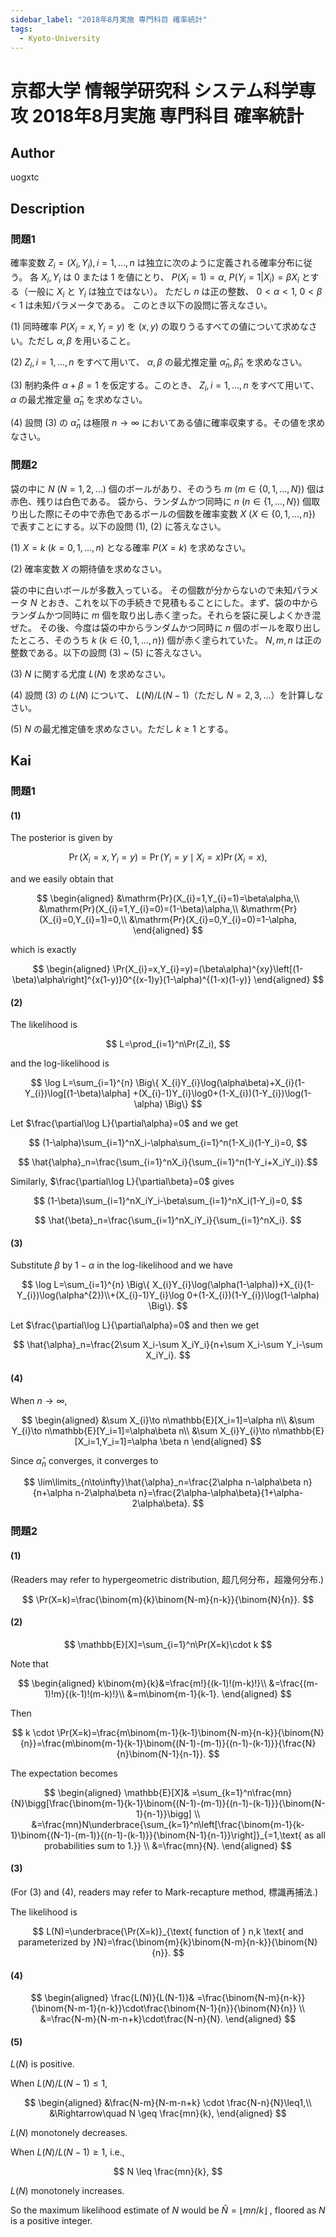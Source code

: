 ```yaml
---
sidebar_label: "2018年8月実施 専門科目 確率統計"
tags:
  - Kyoto-University
---
```

# 京都大学 情報学研究科 システム科学専攻 2018年8月実施 専門科目 確率統計

## **Author**
uogxtc

## **Description**
### 問題1
確率変数 $Z_i = (X_i, Y_i), i = 1, \ldots, n$ は独立に次のように定義される確率分布に従う。
各 $X_i, Y_i$ は $0$ または $1$ を値にとり、 $P(X_i = 1) = \alpha$, $P(Y_i = 1 | X_i) = \beta X_i$ とする（一般に $X_i$ と $Y_i$ は独立ではない）。
ただし $n$ は正の整数、 $0 < \alpha < 1$, $0 < \beta < 1$ は未知パラメータである。
このとき以下の設問に答えなさい。

(1) 同時確率 $P(X_i = x, Y_i = y)$ を $(x, y)$ の取りうるすべての値について求めなさい。ただし $\alpha, \beta$ を用いること。

(2) $Z_i, i = 1, \ldots, n$ をすべて用いて、 $\alpha, \beta$ の最尤推定量 $\hat{\alpha}_n, \hat{\beta}_n$ を求めなさい。

(3) 制約条件 $\alpha + \beta = 1$ を仮定する。このとき、 $Z_i, i = 1, \ldots, n$ をすべて用いて、 $\alpha$ の最尤推定量 $\hat{\alpha}_n$ を求めなさい。

(4) 設問 (3) の $\hat{\alpha}_n$ は極限 $n \to \infty$ においてある値に確率収束する。その値を求めなさい。

### 問題2
袋の中に $N$ ($N = 1, 2, \ldots$) 個のボールがあり、そのうち $m$ ($m \in \{0, 1, \ldots, N\}$) 個は赤色、残りは白色である。
袋から、ランダムかつ同時に $n$ ($n \in \{1, \ldots, N\}$) 個取り出した際にその中で赤色であるボールの個数を確率変数 $X$ ($X \in \{0, 1, \ldots, n\}$) で表すことにする。以下の設問 (1), (2) に答えなさい。

(1) $X = k$ ($k = 0, 1, \ldots, n$) となる確率 $P(X = k)$ を求めなさい。

(2) 確率変数 $X$ の期待値を求めなさい。

袋の中に白いボールが多数入っている。
その個数が分からないので未知パラメータ $N$ とおき、これを以下の手続きで見積もることにした。まず、袋の中からランダムかつ同時に $m$ 個を取り出し赤く塗った。それらを袋に戻しよくかき混ぜた。
その後、今度は袋の中からランダムかつ同時に $n$ 個のボールを取り出したところ、そのうち $k$ ($k \in \{0, 1, \ldots, n\}$) 個が赤く塗られていた。
$N, m, n$ は正の整数である。以下の設問 (3) ~ (5) に答えなさい。

(3) $N$ に関する尤度 $L(N)$ を求めなさい。

(4) 設問 (3) の $L(N)$ について、 $L(N)/L(N-1)$（ただし $N = 2, 3, \ldots$）を計算しなさい。

(5) $N$ の最尤推定値を求めなさい。ただし $k \geq 1$ とする。


## **Kai**
### 問題1
#### (1)
The posterior is given by

$$
\Pr(X_i=x,Y_i=y)=\Pr(Y_i=y\mid X_i=x)\Pr(X_i=x),
$$

and we easily obtain that

$$
\begin{aligned}
&\mathrm{Pr}(X_{i}=1,Y_{i}=1)=\beta\alpha,\\
&\mathrm{Pr}(X_{i}=1,Y_{i}=0)=(1-\beta)\alpha,\\
&\mathrm{Pr}(X_{i}=0,Y_{i}=1)=0,\\
&\mathrm{Pr}(X_{i}=0,Y_{i}=0)=1-\alpha,
\end{aligned}
$$

which is exactly

$$
\begin{aligned}
\Pr(X_{i}=x,Y_{i}=y)=(\beta\alpha)^{xy}\left[(1-\beta)\alpha\right]^{x(1-y)}0^{(x-1)y}(1-\alpha)^{(1-x)(1-y)}
\end{aligned}
$$

#### (2)
The likelihood is

$$
L=\prod_{i=1}^n\Pr(Z_i),
$$

and the log-likelihood is

$$
\log L=\sum_{i=1}^{n} \Big\{ X_{i}Y_{i}\log(\alpha\beta)+X_{i}(1-Y_{i})\log[(1-\beta)\alpha]
+(X_{i}-1)Y_{i}\log0+(1-X_{i})(1-Y_{i})\log(1-\alpha) \Big\}
$$

Let $\frac{\partial\log L}{\partial\alpha}=0$ and we get

$$
(1-\alpha)\sum_{i=1}^nX_i-\alpha\sum_{i=1}^n(1-X_i)(1-Y_i)=0,
$$

$$
\hat{\alpha}_n=\frac{\sum_{i=1}^nX_i}{\sum_{i=1}^n(1-Y_i+X_iY_i)}.$$

Similarly, $\frac{\partial\log L}{\partial\beta}=0$ gives

$$
(1-\beta)\sum_{i=1}^nX_iY_i-\beta\sum_{i=1}^nX_i(1-Y_i)=0,
$$

$$
\hat{\beta}_n=\frac{\sum_{i=1}^nX_iY_i}{\sum_{i=1}^nX_i}.
$$

#### (3)
Substitute $\beta$ by $1- \alpha$ in the log-likelihood and we have

$$
\log L=\sum_{i=1}^{n} \Big\{ X_{i}Y_{i}\log(\alpha(1-\alpha))+X_{i}(1-Y_{i})\log(\alpha^{2})\\+(X_{i}-1)Y_{i}\log 0+(1-X_{i})(1-Y_{i})\log(1-\alpha) \Big\}.
$$

Let $\frac{\partial\log L}{\partial\alpha}=0$ and then we get

$$
\hat{\alpha}_n=\frac{2\sum X_i-\sum X_iY_i}{n+\sum X_i-\sum Y_i-\sum X_iY_i}.
$$

#### (4)
When $n \to \infty$,

$$
\begin{aligned}
&\sum X_{i}\to n\mathbb{E}[X_i=1]=\alpha n\\
&\sum Y_{i}\to n\mathbb{E}[Y_i=1]=\alpha\beta n\\
&\sum X_{i}Y_{i}\to n\mathbb{E}[X_i=1,Y_i=1]=\alpha \beta n
\end{aligned}
$$

Since $\hat{\alpha}_{n}$ converges, it converges to

$$
\lim\limits_{n\to\infty}\hat{\alpha}_n=\frac{2\alpha n-\alpha\beta n}{n+\alpha n-2\alpha\beta n}=\frac{2\alpha-\alpha\beta}{1+\alpha-2\alpha\beta}.
$$

### 問題2
#### (1)
(Readers may refer to hypergeometric distribution, 超几何分布，超幾何分布.)

$$
\Pr(X=k)=\frac{\binom{m}{k}\binom{N-m}{n-k}}{\binom{N}{n}}.
$$

#### (2)

$$
\mathbb{E}[X]=\sum_{i=1}^n\Pr(X=k)\cdot k
$$

Note that

$$
\begin{aligned}
k\binom{m}{k}&=\frac{m!}{(k-1)!(m-k)!}\\
&=\frac{(m-1)!m}{(k-1)!(m-k)!}\\
&=m\binom{m-1}{k-1}.
\end{aligned}
$$

Then

$$
k \cdot \Pr(X=k)=\frac{m\binom{m-1}{k-1}\binom{N-m}{n-k}}{\binom{N}{n}}=\frac{m\binom{m-1}{k-1}\binom{(N-1)-(m-1)}{(n-1)-(k-1)}}{\frac{N}{n}\binom{N-1}{n-1}}.
$$

The expectation becomes

$$
\begin{aligned}
\mathbb{E}[X]& =\sum_{k=1}^n\frac{mn}{N}\bigg[\frac{\binom{m-1}{k-1}\binom{(N-1)-(m-1)}{(n-1)-(k-1)}}{\binom{N-1}{n-1}}\bigg] \\
&=\frac{mn}N\underbrace{\sum_{k=1}^n\left[\frac{\binom{m-1}{k-1}\binom{(N-1)-(m-1)}{(n-1)-(k-1)}}{\binom{N-1}{n-1}}\right]}_{=1,\text{ as all probabilities sum to 1.}} \\
&=\frac{mn}{N}.
\end{aligned}
$$

#### (3)
(For (3) and (4), readers may refer to Mark-recapture method, 標識再捕法.)

The likelihood is

$$
L(N)=\underbrace{\Pr(X=k)}_{\text{ function of } n,k \text{ and parameterized by }N}=\frac{\binom{m}{k}\binom{N-m}{n-k}}{\binom{N}{n}}.
$$

#### (4)

$$
\begin{aligned}
\frac{L(N)}{L(N-1)}& =\frac{\binom{N-m}{n-k}}{\binom{N-m-1}{n-k}}\cdot\frac{\binom{N-1}{n}}{\binom{N}{n}} \\
&=\frac{N-m}{N-m-n+k}\cdot\frac{N-n}{N}.
\end{aligned}
$$

#### (5)
$L(N)$ is positive.

When $L(N)/L(N-1) \leq 1$,

$$
\begin{aligned}
&\frac{N-m}{N-m-n+k} \cdot \frac{N-n}{N}\leq1,\\
&\Rightarrow\quad N \geq \frac{mn}{k},
\end{aligned}
$$

$L(N)$ monotonely decreases.

When $L(N)/L(N-1) \geq 1$, i.e.,

$$
N \leq \frac{mn}{k},
$$

$L(N)$ monotonely increases.

So the maximum likelihood estimate of $N$ would be $\hat{N}=\lfloor mn/k\rfloor$ , floored as $N$ is a positive integer.
